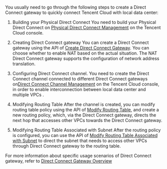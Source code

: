 You usually need to go through the following steps to create a Direct Connect gateway to quickly connect Tencent Cloud with local data center:
1) Building your Physical Direct Connect
You need to build your Physical Direct Connect on <a href="https://console.cloud.tencent.com/vpc/dc"  title="Physical Direct Connect Management">Physical Direct Connect Management</a> on the Tencent Cloud console.

2) Creating Direct Connect gateway
You can create a Direct Connect gateway using the API of [Create Direct Connect Gateway](https://cloud.tencent.com/document/product/215/4824). You can choose whether to enable NAT based on the actual situation. The NAT Direct Connect gateway supports the configuration of network address translation.

3) Configuring Direct Connect channel. You need to create the Direct Connect channel connected to different Direct Connect gateways on<a href="https://console.cloud.tencent.com/vpc/dcConn"  title="Direct Connect Channel Management">Direct Connect Channel Management</a> on the Tencent Cloud console, in order to enable interconnection between local data center and multiple VPCs .

4) Modifying Routing Table
After the channel is created, you can modify routing table policy using the API of [Modify Routing Table](https://cloud.tencent.com/document/product/215/1416), and create a new routing policy, which, via the Direct Connect gateway, directs the next hop that accesses other VPCs towards the Direct Connect gateway.

5) Modifying Routing Table Associated with Subnet
After the routing policy is configured, you can use the API of [Modify Routing Table Associated with Subnet](https://cloud.tencent.com/document/product/215/1416) to direct the subnet that needs to access other VPCs through Direct Connect gateway to the routing table.

For more information about specific usage scenarios of Direct Connect gateway, refer to <a href="https://cloud.tencent.com/doc/product/215/4976" title="Direct Connect Gateway">Direct Connect Gateway Overview</a>
